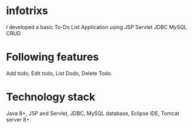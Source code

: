 # infotrixs
I developed a basic To-Do List Application using JSP Servlet JDBC MySQL CRUD 
# Following features
Add todo,
Edit todo,
List Dodo,
Delete Todo.

# Technology stack
Java 8+,
JSP and Servlet,
JDBC,
MySQL database,
Eclipse IDE,
Tomcat server 8+.
